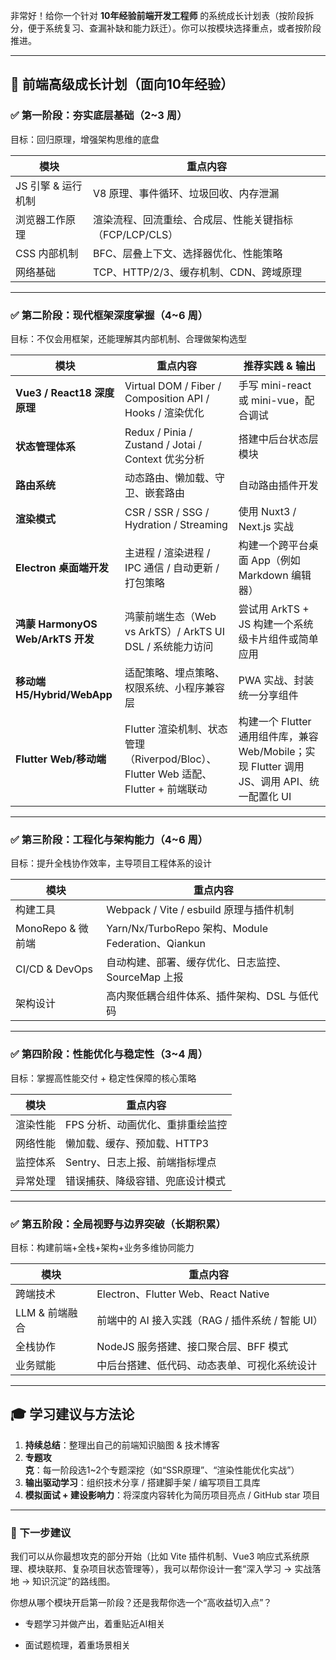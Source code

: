 非常好！给你一个针对 **10年经验前端开发工程师** 的系统成长计划表（按阶段拆分，便于系统复习、查漏补缺和能力跃迁）。你可以按模块选择重点，或者按阶段推进。

---

## 🧭 前端高级成长计划（面向10年经验）

### ✅ 第一阶段：夯实底层基础（2\~3 周）

目标：回归原理，增强架构思维的底盘

| 模块           | 重点内容                              |
| ------------ | --------------------------------- |
| JS 引擎 & 运行机制 | V8 原理、事件循环、垃圾回收、内存泄漏              |
| 浏览器工作原理      | 渲染流程、回流重绘、合成层、性能关键指标（FCP/LCP/CLS） |
| CSS 内部机制     | BFC、层叠上下文、选择器优化、性能策略              |
| 网络基础         | TCP、HTTP/2/3、缓存机制、CDN、跨域原理        |

---

### ✅ 第二阶段：现代框架深度掌握（4\~6 周）

目标：不仅会用框架，还能理解其内部机制、合理做架构选型

| 模块                            | 重点内容                                                 | 推荐实践 & 输出                       |
| ----------------------------- | ---------------------------------------------------- | ------------------------------- |
| **Vue3 / React18 深度原理**       | Virtual DOM / Fiber / Composition API / Hooks / 渲染优化 | 手写 mini-react 或 mini-vue，配合调试   |
| **状态管理体系**                    | Redux / Pinia / Zustand / Jotai / Context 优劣分析       | 搭建中后台状态层模块                      |
| **路由系统**                      | 动态路由、懒加载、守卫、嵌套路由                                     | 自动路由插件开发                        |
| **渲染模式**                      | CSR / SSR / SSG / Hydration / Streaming              | 使用 Nuxt3 / Next.js 实战           |
| **Electron 桌面端开发**            | 主进程 / 渲染进程 / IPC 通信 / 自动更新 / 打包策略                    | 构建一个跨平台桌面 App（例如 Markdown 编辑器）  |
| **鸿蒙 HarmonyOS Web/ArkTS 开发** | 鸿蒙前端生态（Web vs ArkTS）/ ArkTS UI DSL / 系统能力访问          | 尝试用 ArkTS + JS 构建一个系统级卡片组件或简单应用 |
| **移动端 H5/Hybrid/WebApp**      | 适配策略、埋点策略、权限系统、小程序兼容层                                | PWA 实战、封装统一分享组件                 |
| **Flutter Web/移动端**     | Flutter 渲染机制、状态管理（Riverpod/Bloc）、Flutter Web 适配、Flutter + 前端联动 | 构建一个 Flutter 通用组件库，兼容 Web/Mobile；实现 Flutter 调用 JS、调用 API、统一配置化 UI |


---

### ✅ 第三阶段：工程化与架构能力（4\~6 周）

目标：提升全栈协作效率，主导项目工程体系的设计

| 模块             | 重点内容                                           |
| -------------- | ---------------------------------------------- |
| 构建工具           | Webpack / Vite / esbuild 原理与插件机制               |
| MonoRepo & 微前端 | Yarn/Nx/TurboRepo 架构、Module Federation、Qiankun |
| CI/CD & DevOps | 自动构建、部署、缓存优化、日志监控、SourceMap 上报                 |
| 架构设计           | 高内聚低耦合组件体系、插件架构、DSL 与低代码                       |

---

### ✅ 第四阶段：性能优化与稳定性（3\~4 周）

目标：掌握高性能交付 + 稳定性保障的核心策略

| 模块   | 重点内容               |
| ---- | ------------------ |
| 渲染性能 | FPS 分析、动画优化、重排重绘监控 |
| 网络性能 | 懒加载、缓存、预加载、HTTP3   |
| 监控体系 | Sentry、日志上报、前端指标埋点 |
| 异常处理 | 错误捕获、降级容错、兜底设计模式   |

---

### ✅ 第五阶段：全局视野与边界突破（长期积累）

目标：构建前端+全栈+架构+业务多维协同能力

| 模块         | 重点内容                              |
| ---------- | --------------------------------- |
| 跨端技术       | Electron、Flutter Web、React Native |
| LLM & 前端融合 | 前端中的 AI 接入实践（RAG / 插件系统 / 智能 UI）  |
| 全栈协作       | NodeJS 服务搭建、接口聚合层、BFF 模式          |
| 业务赋能       | 中后台搭建、低代码、动态表单、可视化系统设计            |

---

## 🎓 学习建议与方法论

1. **持续总结**：整理出自己的前端知识脑图 & 技术博客
2. **专题攻克**：每一阶段选1\~2个专题深挖（如“SSR原理”、“渲染性能优化实战”）
3. **输出驱动学习**：组织技术分享 / 搭建脚手架 / 编写项目工具库
4. **模拟面试 + 建设影响力**：将深度内容转化为简历项目亮点 / GitHub star 项目

---

### 📌 下一步建议

我们可以从你最想攻克的部分开始（比如 Vite 插件机制、Vue3 响应式系统原理、模块联邦、复杂项目状态管理等），我可以帮你设计一套“深入学习 → 实战落地 → 知识沉淀”的路线图。

你想从哪个模块开启第一阶段？还是我帮你选一个“高收益切入点”？


- 专题学习并做产出，着重贴近AI相关

- 面试题梳理，着重场景相关